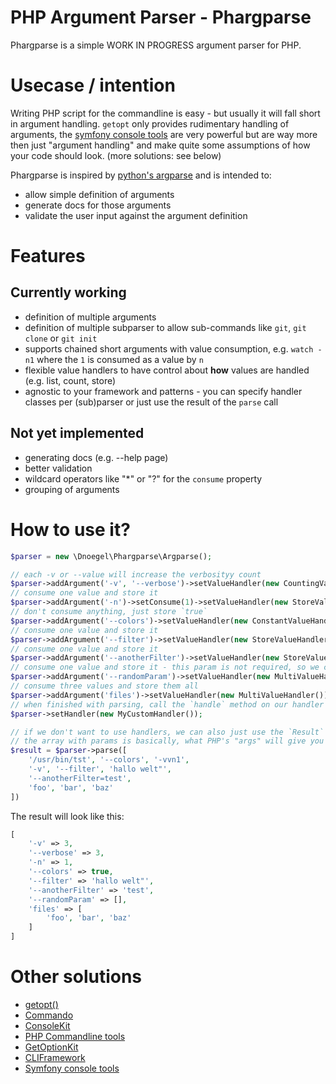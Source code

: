 # PHP Argument Parser - Phargparse
Phargparse is a simple WORK IN PROGRESS argument parser for PHP.

# Usecase / intention
Writing PHP script for the commandline is easy - but usually it will fall short in argument
handling. `getopt` only provides rudimentary handling of arguments, the
[symfony console tools](http://symfony.com/doc/current/components/console/introduction.html)
are very powerful but are way more then just "argument handling" and make quite some assumptions
of how your code should look. (more solutions: see below)

Phargparse is inspired by [python's argparse](https://docs.python.org/3/library/argparse.html)
and is intended to:

 * allow simple definition of arguments
 * generate docs for those arguments
 * validate the user input against the argument definition

# Features
## Currently working

 * definition of multiple arguments
 * definition of multiple subparser to allow sub-commands like `git`, `git clone` or `git init`
 * supports chained short arguments with value consumption, e.g. `watch -n1` where the `1` is
 consumed as a value by `n`
 * flexible value handlers to have control about **how** values are handled (e.g. list, count, store)
 * agnostic to your framework and patterns - you can specify handler classes per (sub)parser or
 just use the result of the `parse` call

## Not yet implemented

 * generating docs (e.g. --help page)
 * better validation
 * wildcard operators like "*" or "?" for the `consume` property
 * grouping of arguments

# How to use it?

```php
$parser = new \Dnoegel\Phargparse\Argparse();

// each -v or --value will increase the verbosityy count
$parser->addArgument('-v', '--verbose')->setValueHandler(new CountingValueHandler());
// consume one value and store it
$parser->addArgument('-n')->setConsume(1)->setValueHandler(new StoreValueHandler());
// don't consume anything, just store `true`
$parser->addArgument('--colors')->setValueHandler(new ConstantValueHandler(true));
// consume one value and store it
$parser->addArgument('--filter')->setValueHandler(new StoreValueHandler())->setConsume(1);
// consume one value and store it
$parser->addArgument('--anotherFilter')->setValueHandler(new StoreValueHandler())->setConsume(1);
// consume one value and store it - this param is not required, so we can leave it empty later
$parser->addArgument('--randomParam')->setValueHandler(new MultiValueHandler())->setConsume(1);
// consume three values and store them all
$parser->addArgument('files')->setValueHandler(new MultiValueHandler())->setConsume(3);
// when finished with parsing, call the `handle` method on our handler
$parser->setHandler(new MyCustomHandler());

// if we don't want to use handlers, we can also just use the `Result` object of the `parse` method
// the array with params is basically, what PHP's "args" will give you
$result = $parser->parse([
    '/usr/bin/tst', '--colors', '-vvn1',
    '-v', '--filter', 'hallo welt"',
    '--anotherFilter=test',
    'foo', 'bar', 'baz'
])
```

The result will look like this:

```php
[
    '-v' => 3,
    '--verbose' => 3,
    '-n' => 1,
    '--colors' => true,
    '--filter' => 'hallo welt"',
    '--anotherFilter' => 'test',
    '--randomParam' => [],
    'files' => [
        'foo', 'bar', 'baz'
    ]
]
 ```

# Other solutions

* [getopt()](http://php.net/manual/de/function.getopt.php)
* [Commando](https://github.com/nategood/commando)
* [ConsoleKit](https://github.com/maximebf/ConsoleKit)
* [PHP Commandline tools](https://github.com/wp-cli/php-cli-tools)
* [GetOptionKit](https://github.com/c9s/GetOptionKit)
* [CLIFramework](https://github.com/c9s/CLIFramework)
* [Symfony console tools](http://symfony.com/doc/current/components/console/introduction.html)

